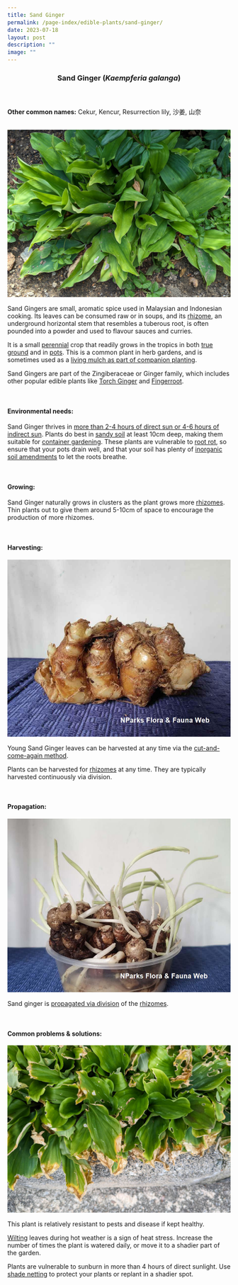 ```yaml
---
title: Sand Ginger
permalink: /page-index/edible-plants/sand-ginger/
date: 2023-07-18
layout: post
description: ""
image: ""
---
```

<header> 
	<h3>Sand Ginger (<em>Kaempferia galanga</em>)</h3> 
</header> 
 
<section> 
	<p><strong>Other common names:</strong> Cekur, Kencur, Resurrection lily, 沙姜, 山奈</p> 
	<br> 
</section> 
 
<section> 
	<img title="A sand ginger clump. Photo by Jacqueline Chua." src="/images/Plants/sandginger_jacquelinechua.jpg"> 
  <p> Sand Gingers are small, aromatic spice used in Malaysian and Indonesian cooking. Its leaves can be consumed raw or in soups, and its <a href="/learn-more-about-gardening/glossary/#r">rhizome</a>, an underground horizontal stem that resembles a tuberous root, is often pounded into a powder and used to flavour sauces and curries.</p>
	<p>It is a small <a href="/learn-more-about-gardening/glossary/#p">perennial</a> crop that readily grows in the tropics in both <a href="/page-index/horticulture-techniques/true-ground/">true ground</a> and in <a href="/page-index/horticulture-techniques/planting-in-containers/">pots</a>. This is a common plant in herb gardens, and is sometimes used as a <a href="/page-index/horticulture-techniques/companion-planting/">living mulch as part of companion planting</a>.</p>
	<p>Sand Gingers are part of the Zingiberaceae or Ginger family, which includes other popular edible plants like <a href="/page-index/edible-plants/torch-ginger/">Torch Ginger</a> and <a href="/page-index/edible-plants/fingerroot/">Fingerroot</a>.</p>
 <br> 
</section> 
 
<section> 
  <h4>Environmental needs:</h4> 
   <p> Sand Ginger thrives in <a href="/page-index/horticulture-techniques/gauging-light/">more than 2-4 hours of direct sun or 4-6 hours of indirect sun</a>. Plants do best in <a href="/page-index/horticulture-techniques/soil/">sandy soil</a> at least 10cm deep, making them suitable for <a href="/page-index/horticulture-techniques/planting-in-containers/">container gardening</a>. These plants are vulnerable to <a href="/page-index/plant-problems/root-rot">root rot</a>, so ensure that your pots drain well, and that your soil has plenty of <a href="/page-index/horticulture-techniques/soil-amendments/">inorganic soil amendments</a> to let the roots breathe.</p> 
	<br> 
</section> 

 
<section> 
  <h4>Growing:</h4> 
	<p>Sand Ginger naturally grows in clusters as the plant grows more <a href="/learn-more-about-gardening/glossary/#r">rhizomes</a>. Thin plants out to give them around 5-10cm of space to encourage the production of more rhizomes.</p> 
	<br> 
</section> 
 
<section> 
  <h4>Harvesting:</h4> 
	<img title="Sand ginger rhizome. Photo by Flora and Fauna web." src="/images/sandginger_ffw.jpg">
	<p>Young Sand Ginger leaves can be harvested at any time via the <a href="/page-index/horticulture-techniques/cut-and-come-again">cut-and-come-again method</a>.</p>
	<p>Plants can be harvested for <a href="/learn-more-about-gardening/glossary/#r">rhizomes</a> at any time. They are typically harvested continuously via division.</p> 
	<br> 
</section> 
 
<section> 
  <h4>Propagation:</h4> 
	<img title="Sand ginger rhizome sprouting. Photo by Flora and Fauna Web." src="/images/Plants/sandginger2_ffw.jpg">
	<p>Sand ginger is <a href="/page-index/horticulture-techniques/propagating-by-division">propagated via division</a> of the <a href="/learn-more-about-gardening/glossary/#r">rhizomes</a>.</p> 
	<br> 
</section> 
 
<section> 
  <h4>Common problems &amp; solutions:</h4> 
	<img title="Sand Gingers that are sunburned due to being exposed to too much sunlight. Photo by Jacqueline Chua." src="/images/Plants/sandginger_sunburn_jacquelinechua.jpg">
  <p>This plant is relatively resistant to pests and disease if kept healthy.</p>
	<p><a href="/page-index/plant-problems/wilting">Wilting</a> leaves during hot weather is a sign of heat stress. Increase the number of times the plant is watered daily, or move it to a shadier part of the garden.</p>
	<p>Plants are vulnerable to sunburn in more than 4 hours of direct sunlight. Use <a href="/page-index/hardscapes/netting">shade netting</a> to protect your plants or replant in a shadier spot.</p>
	<br> 
</section>